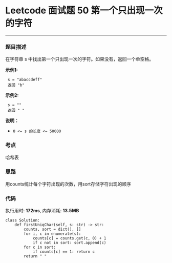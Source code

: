 # Leetcode 面试题 50 第一个只出现一次的字符
***
### 题目描述

在字符串 s 中找出第一个只出现一次的字符。如果没有，返回一个单空格。

**示例1:**    

	 s = "abaccdeff"
	 返回 "b"
	
**示例2:**    

	 s = "" 
	 返回 " "

	
**说明：**

* `0 <= s 的长度 <= 50000`


### 考点

哈希表

### 思路

用counts统计每个字符出现的次数，用sort存储字符出现的顺序


### 代码
执行用时: **172ms**, 内存消耗: **13.5MB**

```
class Solution:
    def firstUniqChar(self, s: str) -> str:
        counts, sort = dict(), []
        for i, c in enumerate(s):
            counts[c] = counts.get(c, 0) + 1
            if c not in sort: sort.append(c)
        for c in sort:
            if counts[c] == 1: return c
        return " "
```


